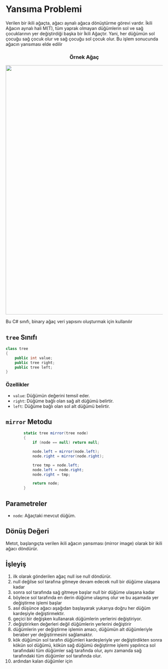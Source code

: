 # Yansıma Problemi
Verilen bir ikili ağaçta, ağacı aynalı ağaca dönüştürme görevi vardır. İkili Ağacın aynalı hali M(T), tüm yaprak olmayan düğümlerin sol ve sağ çocuklarının yer değiştirdiği başka bir İkili Ağaçtır. Yani, her düğümün sol çocuğu sağ çocuk olur ve sağ çocuğu sol çocuk olur. Bu işlem sonucunda ağacın yansıması elde edilir

<div align="center">
    <h3>Örnek Ağaç</h3>
    <img src="https://github.com/yasir723/node-ekle/assets/111686779/a51a1c0c-1387-45ab-b199-46afd255d871" width="800">
    <br>
</div>

Bu C# sınıfı, binary ağaç veri yapısını oluşturmak için kullanılır

## `tree` Sınıfı

```csharp
class tree
{
    public int value;
    public tree right;
    public tree left;
}
```

### Özellikler

- `value`: Düğümün değerini temsil eder.
- `right`: Düğüme bağlı olan sağ alt düğümü belirtir.
- `left`: Düğüme bağlı olan sol alt düğümü belirtir.

## `mirror` Metodu
```csharp
        static tree mirror(tree node) 
        {
            if (node == null) return null;

            node.left = mirror(node.left);
            node.right = mirror(node.right);

            tree tmp = node.left;
            node.left = node.right;
            node.right = tmp;

            return node;
        }
```

## Parametreler

- `node`: Ağaçtaki mevcut düğüm.

## Dönüş Değeri

Metot, başlangıçta verilen ikili ağacın yansıması (mirror image) olarak bir ikili ağacı döndürür.

## İşleyiş

1. ilk olarak gönderilen ağaç null ise null döndürür.
2. null değilse sol tarafına gitmeye devam edecek null bir düğüme ulaşana kadar
3. sonra sol tarafında sağ gitmeye başlar null bir düğüme ulaşana kadar
4. böylece sol tarafında en derin düğüme ulaşmış olur ve bu aşamada yer değiştirme işlemi başlar
5. asıl düşünce ağacı aşağıdan başlayarak yukarıya doğru her düğüm kardeşiyle değiştirmektir.
6. geçici bir değişken kullanarak düğümlerin yerlerini değiştiriyor.
7. değiştirirken değerleri değil düğümlerin yerlerini değiştirir
8. düğümlerin yer değiştirme işlemin amacı, düğümün alt düğümleriyle beraber yer değiştirmesini sağlamaktır.
9. kök düğümün sol tarafın düğümleri kardeşleriyle yer değiştirdikten sonra kökün sol düğümü, kökün sağ düğümü değiştirme işlemi yapılınca sol tarafındaki tüm düğümler sağ tarafında olur, aynı zamanda sağ tarafındaki tüm düğümler sol tarafında olur.
10. ardından kalan düğümler için 

